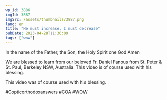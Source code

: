 ```yaml
---
wp_id: 3886
imgId: 3887
imgSrc: /assets/thumbnails/3887.png
lang: en
title: "He must increase, I must decrease"
pubDate: 2023-04-28T11:36:09
tags: ["wow"]
---
```


<!-- page: 6 -->

<p>In the name of the Father, the Son, the Holy Spirit one God Amen</p>
<p>We are blessed to learn from our beloved Fr. Daniel Fanous from St. Peter &amp; St. Paul, Berkeley NSW, Australia. This video is of course used with his blessing.</p>
<p>This video was of course used with his blessing.</p>
<p>#Copticorthodoxanswers #COA #WOW</p>
